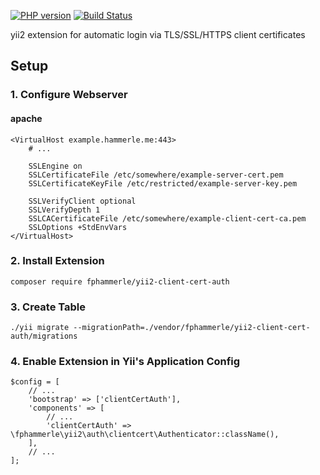 [![PHP version](https://badge.fury.io/ph/fphammerle%2Fyii2-client-cert-auth.svg)](https://badge.fury.io/ph/fphammerle%2Fyii2-client-cert-auth)
[![Build Status](https://travis-ci.org/fphammerle/yii2-client-cert-auth.svg?branch=master)](https://travis-ci.org/fphammerle/yii2-client-cert-auth)


yii2 extension for automatic login via TLS/SSL/HTTPS client certificates


## Setup

### 1. Configure Webserver

#### apache

```
<VirtualHost example.hammerle.me:443>
    # ...

    SSLEngine on
    SSLCertificateFile /etc/somewhere/example-server-cert.pem
    SSLCertificateKeyFile /etc/restricted/example-server-key.pem

    SSLVerifyClient optional
    SSLVerifyDepth 1
    SSLCACertificateFile /etc/somewhere/example-client-cert-ca.pem
    SSLOptions +StdEnvVars
</VirtualHost>
```

### 2. Install Extension

```
composer require fphammerle/yii2-client-cert-auth
```

### 3. Create Table

```
./yii migrate --migrationPath=./vendor/fphammerle/yii2-client-cert-auth/migrations
```

### 4. Enable Extension in Yii's Application Config

```
$config = [
    // ...
    'bootstrap' => ['clientCertAuth'],
    'components' => [
        // ...
        'clientCertAuth' => \fphammerle\yii2\auth\clientcert\Authenticator::className(),
    ],
    // ...
];
```
